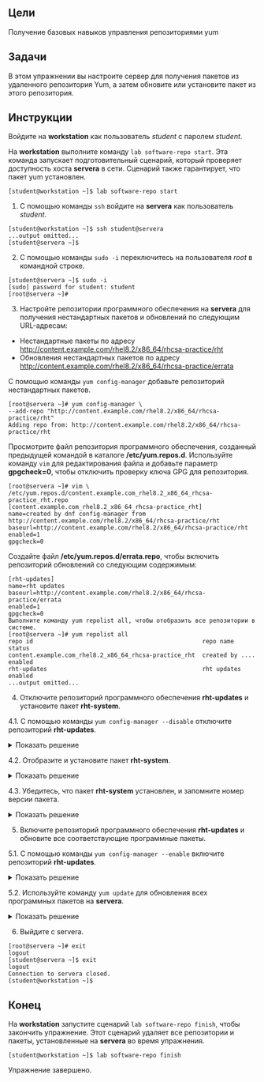 ## Цели

Получение базовых навыков управления репозиториями yum

## Задачи

В этом упражнении вы настроите сервер для получения пакетов из удаленного репозитория Yum, а затем обновите или установите пакет из этого репозитория.

## Инструкции

Войдите на **workstation** как пользователь *student* с паролем *student*.

На **workstation** выполните команду `lab software-repo start`. Эта команда запускает подготовительный сценарий, который проверяет доступность хоста **servera** в сети. Сценарий также гарантирует, что пакет yum установлен.

```
[student@workstation ~]$ lab software-repo start
```

1.	С помощью команды `ssh` войдите на **servera** как пользователь *student*.

  ```
  [student@workstation ~]$ ssh student@servera
  ...output omitted...
  [student@servera ~]$ 
  ```

2.	С помощью команды `sudo -i` переключитесь на пользователя *root* в командной строке.

  ```
  [student@servera ~]$ sudo -i
  [sudo] password for student: student
  [root@servera ~]# 
  ```

3.	Настройте репозитории программного обеспечения на **servera** для получения нестандартных пакетов и обновлений по следующим URL-адресам:

  * Нестандартные пакеты по адресу http://content.example.com/rhel8.2/x86_64/rhcsa-practice/rht
  * Обновления нестандартных пакетов по адресу http://content.example.com/rhel8.2/x86_64/rhcsa-practice/errata

  С помощью команды `yum config-manager` добавьте репозиторий нестандартных пакетов.

  ```
  [root@servera ~]# yum config-manager \
  --add-repo "http://content.example.com/rhel8.2/x86_64/rhcsa-practice/rht"
  Adding repo from: http://content.example.com/rhel8.2/x86_64/rhcsa-practice/rht
  ```

  Просмотрите файл репозитория программного обеспечения, созданный предыдущей командой в каталоге **/etc/yum.repos.d**. Используйте команду `vim` для редактирования файла и добавьте параметр **gpgcheck=0**, чтобы отключить проверку ключа GPG для репозитория.

  ```
  [root@servera ~]# vim \
  /etc/yum.repos.d/content.example.com_rhel8.2_x86_64_rhcsa-practice_rht.repo
  [content.example.com_rhel8.2_x86_64_rhcsa-practice_rht]
  name=created by dnf config-manager from http://content.example.com/rhel8.2/x86_64/rhcsa-practice/rht
  baseurl=http://content.example.com/rhel8.2/x86_64/rhcsa-practice/rht
  enabled=1
  gpgcheck=0
  ```

  Создайте файл **/etc/yum.repos.d/errata.repo**, чтобы включить репозиторий обновлений со следующим содержимым:

  ```
  [rht-updates]
  name=rht updates
  baseurl=http://content.example.com/rhel8.2/x86_64/rhcsa-practice/errata
  enabled=1
  gpgcheck=0
  Выполните команду yum repolist all, чтобы отобразить все репозитории в системе.
  [root@servera ~]# yum repolist all
  repo id                                                repo name       status
  content.example.com_rhel8.2_x86_64_rhcsa-practice_rht  created by .... enabled
  rht-updates                                            rht updates     enabled
  ...output omitted...
  ```

4.	Отключите репозиторий программного обеспечения **rht-updates** и установите пакет **rht-system**.

  4.1.	С помощью команды `yum config-manager --disable` отключите репозиторий **rht-updates**.

  <details>
  <summary>Показать решение</summary>

  ```
  [root@servera ~]# yum config-manager --disable rht-updates
  ```
  </details>

  4.2.	Отобразите и установите пакет **rht-system**.

  <details>
  <summary>Показать решение</summary>

  ```
  [root@servera ~]# yum list rht-system
  Available Packages
  rht-system.noarch  1.0.0-1 content.example.com_rhel8.2_x86_64_rhcsa-practice_rht
  [root@servera ~]# yum install rht-system
  Dependencies resolved.
  ================================================================================
  Package            Arch           Version                Repository       Size
  ================================================================================
  Installing:
  rht-system         noarch         1.0.0-1               content..._rht   3.7 k
  ...output omitted...
  Is this ok [y/N]: y
  ...output omitted...
  Installed:
    rht-system-1.0.0-1.noarch
  Complete!
  ```
  </details>

  4.3.	Убедитесь, что пакет **rht-system** установлен, и запомните номер версии пакета.

  <details>
  <summary>Показать решение</summary>

  ```
  [root@servera ~]# yum list rht-system
  Installed Packages
  rht-system.noarch  1.0.0-1 @content.example.com_rhel8.2_x86_64_rhcsa-practice_rht
  ```
  </details>

5.	Включите репозиторий программного обеспечения **rht-updates** и обновите все соответствующие программные пакеты.

  5.1.	С помощью команды `yum config-manager --enable` включите репозиторий **rht-updates**.

  <details>
  <summary>Показать решение</summary>

  ```
  [root@servera ~]# yum config-manager --enable rht-updates
  ```
  </details>

  5.2.	Используйте команду `yum update` для обновления всех программных пакетов на **servera**.

  <details>
  <summary>Показать решение</summary>

  ```
  [root@servera ~]# yum update
  Dependencies resolved.
  ================================================================================
  Package            Arch           Version                Repository       Size
  ================================================================================
  Upgrading:
  rht-system         x86_64         1.0.0-2.el7            rht-updates      3.9 k
  ...output omitted...
  Is this ok [y/N]: y
  ...output omitted...
  Complete!
  5.3.	Убедитесь, что пакет rht-system обновлен, и запомните номер версии пакета.
  [root@servera ~]# yum list rht-system
  Installed Packages
  rht-system.noarch      1.0.0-2.el7         @rht-updates
  ```
  </details>

6.	Выйдите с servera.

  ```
  [root@servera ~]# exit  
  logout
  [student@servera ~]$ exit 
  logout
  Connection to servera closed.
  [student@workstation ~]$
  ```

## Конец

На **workstation** запустите сценарий `lab software-repo finish`, чтобы закончить упражнение. Этот сценарий удаляет все репозитории и пакеты, установленные на **servera** во время упражнения.

```
[student@workstation ~]$ lab software-repo finish
```

Упражнение завершено.